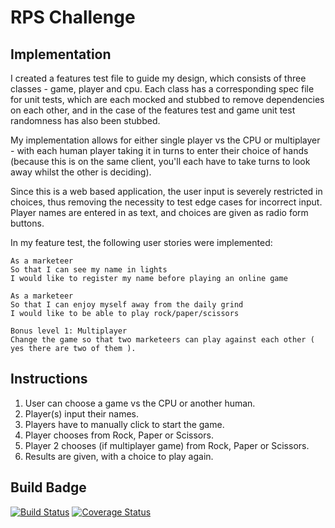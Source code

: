 RPS Challenge
=============

Implementation
--------

I created a features test file to guide my design, which consists of three classes - game, player and cpu. Each class has a corresponding spec file for unit tests, which are each mocked and stubbed to remove dependencies on each other, and in the case of the features test and game unit test randomness has also been stubbed.

My implementation allows for either single player vs the CPU or multiplayer - with each human player taking it in turns to enter their choice of hands (because this is on the same client, you'll each have to take turns to look away whilst the other is deciding).

Since this is a web based application, the user input is severely restricted in choices, thus removing the necessity to test edge cases for incorrect input. Player names are entered in as text, and choices are given as radio form buttons.


In my feature test, the following user stories were implemented:

```
As a marketeer
So that I can see my name in lights
I would like to register my name before playing an online game

As a marketeer
So that I can enjoy myself away from the daily grind
I would like to be able to play rock/paper/scissors

Bonus level 1: Multiplayer
Change the game so that two marketeers can play against each other ( yes there are two of them ).
```

Instructions
-----------
1. User can choose a game vs the CPU or another human.
2. Player(s) input their names.
3. Players have to manually click to start the game.
4. Player chooses from Rock, Paper or Scissors.
5. Player 2 chooses (if multiplayer game) from Rock, Paper or Scissors.
6. Results are given, with a choice to play again.


Build Badge
------------------

[![Build Status](https://travis-ci.org/ggwc82/rps-challenge.svg?branch=master)](https://travis-ci.org/ggwc82/rps-challenge)
[![Coverage Status](https://coveralls.io/repos/github/ggwc82/rps-challenge/badge.svg?branch=master)](https://coveralls.io/github/ggwc82/rps-challenge?branch=master)
